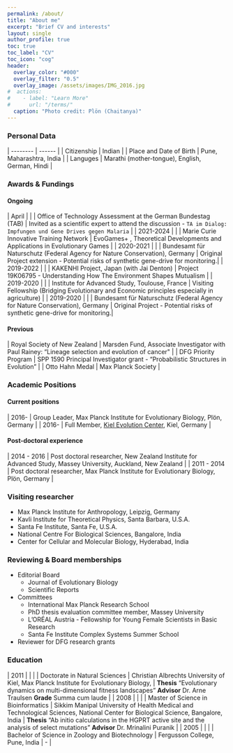 ```yaml
---
permalink: /about/
title: "About me"
excerpt: "Brief CV and interests"
layout: single
author_profile: true
toc: true
toc_label: "CV"
toc_icon: "cog"
header:
  overlay_color: "#000"
  overlay_filter: "0.5"
  overlay_image: /assets/images/IMG_2016.jpg
#  actions:
#    - label: "Learn More"
#      url: "/terms/"
  caption: "Photo credit: Plön (Chaitanya)"
---
```


### Personal Data

| --------         | ------ |
| Citizenship    | Indian     |
| Place and Date of Birth   | Pune, Maharashtra, India  |
| Languges | Marathi (mother-tongue), English, German, Hindi |


### Awards & Fundings

#### Ongoing

| April         |  |
| Office of Technology Assessment at the German Bundestag (TAB)    | Invited as a scientific expert to attend the discussion - ``TA im Dialog: Impfungen und Gene Drives gegen Malaria`` |
| 2021-2024         |  |
| Marie Curie Innovative Training Network    | EvoGames+ , Theoretical Developments and Applications in Evolutionary Games     |
| 2020-2021 | |
| Bundesamt für Naturschutz (Federal Agency for Nature Conservation), Germany |		Original Project extension - Potential risks of synthetic gene-drive for monitoring.|
| 2019-2022 | |
| KAKENHI Project, Japan (with Jai Denton) | Project 19K06795 - Understanding How The Environment Shapes Mutualism |
| 2019-2020 | |
| Institute for Advanced Study, Toulouse, France |  Visiting Fellowship (Bridging Evolutionary and Economic principles especially in agriculture) |
| 2019-2020 | |
| Bundesamt für Naturschutz (Federal Agency for Nature Conservation), Germany | Original Project - Potential risks of synthetic gene-drive for monitoring.|

#### Previous

| Royal Society of New Zealand  | Marsden Fund, Associate Investigator with Paul Rainey: “Lineage selection and evolution of cancer" |
| DFG Priority Program | SPP 1590 Principal Investigator grant - “Probabilistic Structures in Evolution” |
| Otto Hahn Medal  |	Max Planck Society |

### Academic Positions

#### Current positions

| 2016- | Group Leader, Max Planck Institute for Evolutionary Biology, Plön, Germany |
| 2016- | Full Member, [Kiel Evolution Center](http://www.kec.uni-kiel.de), Kiel, Germany |

#### Post-doctoral experience

| 2014 - 2016 | 	Post doctoral researcher, New Zealand Institute for Advanced Study, Massey University, Auckland, New Zealand |
| 2011 - 2014 |	Post doctoral researcher, Max Planck Institute for Evolutionary Biology, Plön, Germany |

### Visiting researcher
 - Max Planck Institute for Anthropology, Leipzig, Germany
 - Kavli Institute for Theoretical Physics, Santa Barbara, U.S.A.
 - Santa Fe Institute, Santa Fe, U.S.A. 
 - National Centre For Biological Sciences, Bangalore, India 
 - Center for Cellular and Molecular Biology, Hyderabad, India

### Reviewing & Board memberships

- Editorial Board
	- Journal of Evolutionary Biology
	- Scientific Reports
- Committees
	- International Max Planck Research School
	- PhD thesis evaluation committee member, Massey University
	- L’ORÉAL Austria - Fellowship for Young Female Scientists in Basic Research
	- Santa Fe Institute Complex Systems Summer School
- Reviewer for DFG research grants

### Education

| 2011     |  | |
| Doctorate in Natural Sciences  | Christian Albrechts University of Kiel, Max Planck Institute for Evolutionary Biology, | **Thesis** “Evolutionary dynamics on multi-dimensional fitness landscapes” **Advisor** Dr. Arne Traulsen **Grade** Summa cum laude  |
| 2008     |  | |
| Master of Science in Bioinformatics  | Sikkim Manipal University of Health Medical and Technological Sciences, National Center for Biological Science, Bangalore, India | **Thesis** “Ab initio calculations in the HGPRT active site and the analysis of select mutations” **Advisor** Dr. Mrinalini Puranik  |
| 2005     |  | |
| Bachelor of Science in Zoology and Biotechnology  | Fergusson College, Pune, India | -  |

<!-- Minimal Mistakes is a flexible two-column Jekyll theme. Perfect for hosting your personal site, blog, or portfolio on GitHub or self-hosting on your own server. As the name implies --- styling is purposely minimalistic to be enhanced and customized by you :smile:.

{% include gallery id="layouts_gallery" caption="Examples of included layouts `splash`, `single`, and `archive`." %}

[Install the Theme]({{ "/docs/quick-start-guide/" | relative_url }}){: .btn .btn--success .btn--large}

## Notable Features

- Bundled as a "theme gem" for easier install/upgrading.
- Compatible with GitHub Pages.
- Support for Jekyll's built-in Sass/SCSS preprocessor.
- Nine different skins (color variations).
- Several responsive layout options (single, archive index, search, splash, and paginated home page).
- Optimized for search engines with support for [Twitter Cards](https://dev.twitter.com/cards/overview) and [Open Graph](http://ogp.me/) data
- Optional [header images](https://mmistakes.github.io/minimal-mistakes/docs/layouts/#headers), [custom sidebars](https://mmistakes.github.io/minimal-mistakes/docs/layouts/#sidebars), [table of contents](https://mmistakes.github.io/minimal-mistakes/docs/helpers/#table-of-contents), [galleries](https://mmistakes.github.io/minimal-mistakes/docs/helpers/#gallery), related posts, [breadcrumb links](https://mmistakes.github.io/minimal-mistakes/docs/configuration/#breadcrumb-navigation-beta), [navigation lists](https://mmistakes.github.io/minimal-mistakes/docs/helpers/#navigation-list), and more.
- Commenting support (powered by [Disqus](https://disqus.com/), [Facebook](https://developers.facebook.com/docs/plugins/comments), [Discourse](https://www.discourse.org/), [utterances](https://utteranc.es/), static-based via [Staticman v1 and v2](https://staticman.net/), and custom).
- [Google Analytics](https://www.google.com/analytics/) support.
- UI localized text in English (default), Brazilian Portuguese (Português brasileiro), Catalan, Chinese, Danish, Dutch, Finnish, French (Français), German (Deutsch), Greek, Hindi (हिंदी), Hungarian, Indonesian, Irish (Gaeilge), Italian (Italiano), Japanese, Korean, Malayalam, Myanmar (Burmese), Nepali (Nepalese), Norwegian (Norsk), Persian (فارسی), Polish, Punjabi (ਪੰਜਾਬੀ), Romanian, Russian, Slovak, Spanish (Español), Swedish, Thai, Turkish (Türkçe), and Vietnamese.

## Demo Pages

| Name                                        | Description                                           |
| ------------------------------------------- | ----------------------------------------------------- |
| [Post with Header Image][header-image-post] | A post with a large header image. |
| [HTML Tags and Formatting Post][html-tags-post] | A variety of common markup showing how the theme styles them. |
| [Syntax Highlighting Post][syntax-post] | Post displaying highlighted code. |
| [Post with a Gallery][gallery-post] | A post showing several images wrapped in `<figure>` elements. |
| [Sample Collection Page][sample-collection] | Single page from a collection. |
| [Categories Archive][categories-archive] | Posts grouped by category. |
| [Tags Archive][tags-archive] | Posts grouped by tag. |

---

## Credits

### Icons + Demo Images:

- [The Noun Project](https://thenounproject.com) -- Garrett Knoll, Arthur Shlain, and [tracy tam](https://thenounproject.com/tracytam)
- [Font Awesome](http://fontawesome.io/)
- [Unsplash](https://unsplash.com/)

### Other:

- [Jekyll](https://jekyllrb.com/)
- [jQuery](https://jquery.com/)
- [Susy](http://susy.oddbird.net/)
- [Breakpoint](http://breakpoint-sass.com/)
- [Magnific Popup](http://dimsemenov.com/plugins/magnific-popup/)
- [FitVids.JS](http://fitvidsjs.com/)
- Greedy Navigation - [lukejacksonn](https://codepen.io/lukejacksonn/pen/PwmwWV)
- [jQuery Smooth Scroll](https://github.com/kswedberg/jquery-smooth-scroll)
- [Lunr](http://lunrjs.com)

---

Minimal Mistakes is designed, developed, and maintained by Michael Rose. Just another boring, tattooed, designer from Buffalo New York. -->
